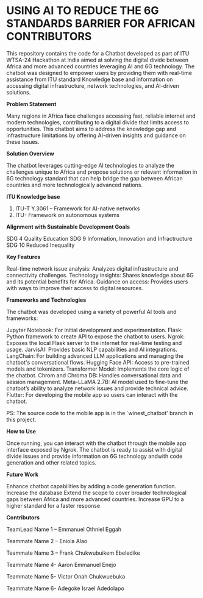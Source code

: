 USING AI TO REDUCE THE 6G STANDARDS BARRIER FOR AFRICAN CONTRIBUTORS
===
This repository contains the code for a Chatbot developed as part of ITU WTSA-24 Hackathon at India aimed at solving the digital divide between Africa and more advanced countries leveraging AI and 6G technology. The chatbot was designed to empower users by providing them with real-time assistance from ITU standard Knowledge base and information on accessing digital infrastructure, network technologies, and AI-driven solutions.

**Problem Statement**

Many regions in Africa face challenges accessing fast, reliable internet and modern technologies, contributing to a digital divide that limits access to opportunities. This chatbot aims to address the knowledge gap and infrastructure limitations by offering AI-driven insights and guidance on these issues.

**Solution Overview**

The chatbot leverages cutting-edge AI technologies to analyze the challenges unique to Africa and propose solutions or relevant information in 6G technology standard that can help bridge the gap between African countries and more technologically advanced nations.

**ITU Knowledge base**

1.	ITU-T Y.3061 – Framework for AI-native networks
2. ITU- Framework on autonomous systems
   
**Alignment with Sustainable Development Goals**

SDG 4 Quality Education
SDG 9 Information, Innovation and Infractructure
SDG 10 Reduced Inequality

**Key Features**

Real-time network issue analysis: Analyzes digital infrastructure and connectivity challenges.
Technology insights: Shares knowledge about 6G and its potential benefits for Africa.
Guidance on access: Provides users with ways to improve their access to digital resources.

**Frameworks and Technologies**

The chatbot was developed using a variety of powerful AI tools and frameworks:

Jupyter Notebook: For initial development and experimentation.
Flask: Python framework to create API to expose the chatbot to users.
Ngrok: Exposes the local Flask server to the internet for real-time testing and usage.
JarvisAI: Provides basic NLP capabilities and AI integrations.
LangChain: For building advanced LLM applications and managing the chatbot's conversational flows.
Hugging Face API: Access to pre-trained models and tokenizers.
Transformer Model: Implements the core logic of the chatbot.
Chrom and Chroma DB: Handles conversational data and session management.
Meta-LLaMA 2.7B: AI model used to fine-tune the chatbot’s ability to analyze network issues and provide technical advice.
Flutter: For developing the mobile app so users can interact with the chatbot.

PS: The source code to the mobile app is in the `winest_chatbot' branch in this project.

**How to Use**

Once running, you can interact with the chatbot through the mobile app interface exposed by Ngrok. The chatbot is ready to assist with digital divide issues and provide information on 6G technology andwith code generation and other related topics.

**Future Work**

Enhance chatbot capabilities by adding a code generation function.
Increase the database
Extend the scope to cover broader technological gaps between Africa and more advanced countries.
Increase GPU to a higher standard for a faster response

**Contributors**

TeamLead Name 1 – Emmanuel Othniel Eggah 

Teammate Name 2 – Eniola Alao

Teammate Name 3 – Frank Chukwubuikem Ebeledike

Teammate Name 4- Aaron Emmanuel Enejo

Teammate Name 5- Victor Onah Chukwuebuka

Teammate Name 6- Adegoke Israel Adedolapo
